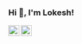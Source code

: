 ### Hi 👋, I'm Lokesh! 

<a target="_blank" href="https://www.linkedin.com/in/lokeshrangani/">
  <img align="left"  width="22px" src="https://cdn.jsdelivr.net/npm/simple-icons@v3/icons/linkedin.svg" />
</a>

<a href="https://github.com/lokeshrangani">
  <img align="left" alt="recursion" width="22px" src="https://cdn.jsdelivr.net/npm/simple-icons@v3/icons/github.svg" />
</a>
